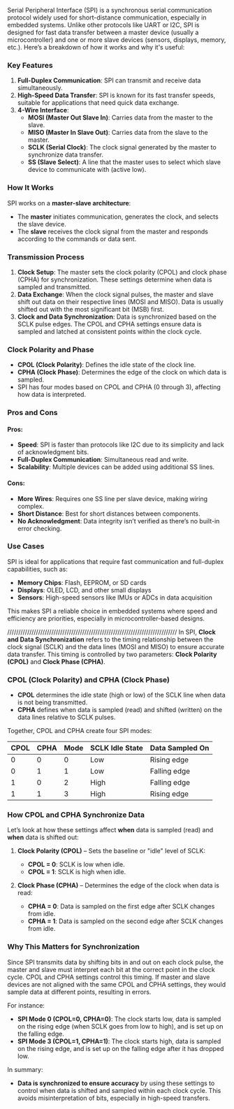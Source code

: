 Serial Peripheral Interface (SPI) is a synchronous serial communication protocol widely used for short-distance communication, especially in embedded systems. Unlike other protocols like UART or I2C, SPI is designed for fast data transfer between a master device (usually a microcontroller) and one or more slave devices (sensors, displays, memory, etc.). Here’s a breakdown of how it works and why it's useful:

### Key Features
1. **Full-Duplex Communication**: SPI can transmit and receive data simultaneously.
2. **High-Speed Data Transfer**: SPI is known for its fast transfer speeds, suitable for applications that need quick data exchange.
3. **4-Wire Interface**:
   - **MOSI (Master Out Slave In)**: Carries data from the master to the slave.
   - **MISO (Master In Slave Out)**: Carries data from the slave to the master.
   - **SCLK (Serial Clock)**: The clock signal generated by the master to synchronize data transfer.
   - **SS (Slave Select)**: A line that the master uses to select which slave device to communicate with (active low).

### How It Works
SPI works on a **master-slave architecture**:
- The **master** initiates communication, generates the clock, and selects the slave device.
- The **slave** receives the clock signal from the master and responds according to the commands or data sent.

### Transmission Process
1. **Clock Setup**: The master sets the clock polarity (CPOL) and clock phase (CPHA) for synchronization. These settings determine when data is sampled and transmitted.
2. **Data Exchange**: When the clock signal pulses, the master and slave shift out data on their respective lines (MOSI and MISO). Data is usually shifted out with the most significant bit (MSB) first.
3. **Clock and Data Synchronization**: Data is synchronized based on the SCLK pulse edges. The CPOL and CPHA settings ensure data is sampled and latched at consistent points within the clock cycle.

### Clock Polarity and Phase
- **CPOL (Clock Polarity)**: Defines the idle state of the clock line.
- **CPHA (Clock Phase)**: Determines the edge of the clock on which data is sampled.
- SPI has four modes based on CPOL and CPHA (0 through 3), affecting how data is interpreted.

### Pros and Cons
#### Pros:
- **Speed**: SPI is faster than protocols like I2C due to its simplicity and lack of acknowledgment bits.
- **Full-Duplex Communication**: Simultaneous read and write.
- **Scalability**: Multiple devices can be added using additional SS lines.

#### Cons:
- **More Wires**: Requires one SS line per slave device, making wiring complex.
- **Short Distance**: Best for short distances between components.
- **No Acknowledgment**: Data integrity isn’t verified as there’s no built-in error checking.

### Use Cases
SPI is ideal for applications that require fast communication and full-duplex capabilities, such as:
- **Memory Chips**: Flash, EEPROM, or SD cards
- **Displays**: OLED, LCD, and other small displays
- **Sensors**: High-speed sensors like IMUs or ADCs in data acquisition

This makes SPI a reliable choice in embedded systems where speed and efficiency are priorities, especially in microcontroller-based designs.

/////////////////////////////////////////////////////////////////////////////
In SPI, **Clock and Data Synchronization** refers to the timing relationship between the clock signal (SCLK) and the data lines (MOSI and MISO) to ensure accurate data transfer. This timing is controlled by two parameters: **Clock Polarity (CPOL)** and **Clock Phase (CPHA)**.

### CPOL (Clock Polarity) and CPHA (Clock Phase)
- **CPOL** determines the idle state (high or low) of the SCLK line when data is not being transmitted.
- **CPHA** defines when data is sampled (read) and shifted (written) on the data lines relative to SCLK pulses.

Together, CPOL and CPHA create four SPI modes:

| CPOL | CPHA | Mode | SCLK Idle State | Data Sampled On |
|------|------|------|-----------------|-----------------|
| 0    | 0    | 0    | Low             | Rising edge    |
| 0    | 1    | 1    | Low             | Falling edge   |
| 1    | 0    | 2    | High            | Falling edge   |
| 1    | 1    | 3    | High            | Rising edge    |

### How CPOL and CPHA Synchronize Data
Let’s look at how these settings affect **when** data is sampled (read) and **when** data is shifted out:

1. **Clock Polarity (CPOL)** – Sets the baseline or "idle" level of SCLK:
   - **CPOL = 0**: SCLK is low when idle.
   - **CPOL = 1**: SCLK is high when idle.

2. **Clock Phase (CPHA)** – Determines the edge of the clock when data is read:
   - **CPHA = 0**: Data is sampled on the first edge after SCLK changes from idle.
   - **CPHA = 1**: Data is sampled on the second edge after SCLK changes from idle.

### Why This Matters for Synchronization
Since SPI transmits data by shifting bits in and out on each clock pulse, the master and slave must interpret each bit at the correct point in the clock cycle. CPOL and CPHA settings control this timing. If master and slave devices are not aligned with the same CPOL and CPHA settings, they would sample data at different points, resulting in errors. 

For instance:
- **SPI Mode 0 (CPOL=0, CPHA=0)**: The clock starts low, data is sampled on the rising edge (when SCLK goes from low to high), and is set up on the falling edge.
- **SPI Mode 3 (CPOL=1, CPHA=1)**: The clock starts high, data is sampled on the rising edge, and is set up on the falling edge after it has dropped low.

In summary:
- **Data is synchronized to ensure accuracy** by using these settings to control when data is shifted and sampled within each clock cycle. This avoids misinterpretation of bits, especially in high-speed transfers.
